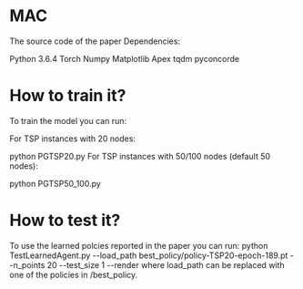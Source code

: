 # MAC
The source code of the paper 
Dependencies:

Python 3.6.4
Torch
Numpy
Matplotlib
Apex
tqdm
pyconcorde
# How to train it?
To train the model you can run:

For TSP instances with 20 nodes:

python PGTSP20.py
For TSP instances with 50/100 nodes (default 50 nodes):

python PGTSP50_100.py

# How to test it?
To use the learned polcies reported in the paper you can run:
python TestLearnedAgent.py --load_path best_policy/policy-TSP20-epoch-189.pt --n_points 20 --test_size 1 --render 
where load_path can be replaced with one of the policies in /best_policy.

